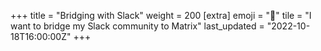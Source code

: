 +++
title = "Bridging with Slack"
weight = 200
[extra]
emoji = "🌉"
tile = "I want to bridge my Slack community to Matrix"
last_updated = "2022-10-18T16:00:00Z"
+++
